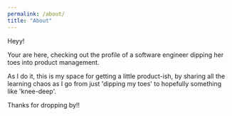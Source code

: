 ```yaml
---
permalink: /about/
title: "About"
---
```


Heyy!

Your are here, checking out the profile of a software engineer dipping her toes into product management. 

As I do it, this is my space for getting a little product-ish, by sharing all the learning chaos as I go from just 'dipping my toes' to hopefully something like 'knee-deep'.

Thanks for dropping by!!
